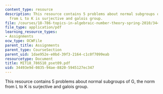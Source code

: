 ```yaml
---
content_type: resource
description: This resource contains 5 problems about normal subgroups of G, the norm
  from L to K is surjective and galois group.
file: /courses/18-786-topics-in-algebraic-number-theory-spring-2010/34493e9d083594ae88205945127ec347_MIT18_786S10_pset09.pdf
file_type: application/pdf
learning_resource_types:
- Assignments
ocw_type: OCWFile
parent_title: Assignments
parent_type: CourseSection
parent_uid: 1dae952e-e0bd-39f3-2164-c1c0f7099eab
resourcetype: Document
title: MIT18_786S10_pset09.pdf
uid: 34493e9d-0835-94ae-8820-5945127ec347
---
```

This resource contains 5 problems about normal subgroups of G, the norm from L to K is surjective and galois group.

